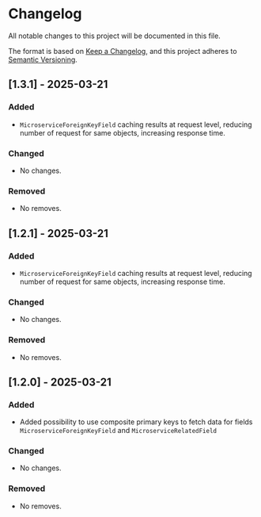 # Changelog

All notable changes to this project will be documented in this file.

The format is based on [Keep a Changelog](https://keepachangelog.com/en/1.1.0/),
and this project adheres to [Semantic Versioning](https://semver.org/spec/v2.0.0.html).

## [1.3.1] - 2025-03-21

### Added
- `MicroserviceForeignKeyField` caching results at request level, reducing
  number of request for same objects, increasing response time.

### Changed
- No changes.

### Removed
- No removes.

## [1.2.1] - 2025-03-21

### Added
- `MicroserviceForeignKeyField` caching results at request level, reducing
  number of request for same objects, increasing response time.

### Changed
- No changes.

### Removed
- No removes.


## [1.2.0] - 2025-03-21

### Added
- Added possibility to use composite primary keys to fetch data for fields
  `MicroserviceForeignKeyField` and `MicroserviceRelatedField`

### Changed
- No changes.

### Removed
- No removes.
